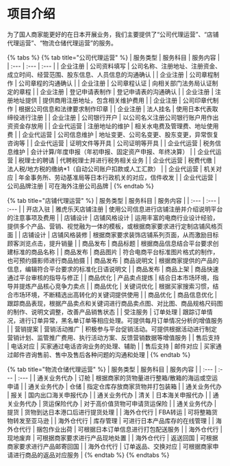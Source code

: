 # 项目介绍

为了国人商家能更好的在日本开展业务，我们主要提供了“公司代理运营”、“店铺代理运营”、“物流仓储代理运营”的服务。

{% tabs %}
{% tab title="公司代理运营" %}
| 服务类型 | 服务科目 | 服务内容 |
| :--- | :--- | :--- |
| 企业注册 | 公司资料填写 | 公司名称、注册地址、注册资金、成立时间、经营范围、股东信息、人员信息的沟通确认 |
| 企业注册 | 公司章程制作 | 公司章程的沟通确认 |
| 企业注册 | 公司章程认证 | 向相关部门法务局认证制定的章程 |
| 企业注册 | 登记申请表制作 | 登记申请表的沟通确认 |
| 企业注册 | 注册地址提供 | 提供商用注册地址，包含相关维护费用 |
| 企业注册 | 公司印章代制作 | 根据公司信息和法律要求制作印章 |
| 企业注册 | 法人挂名 | 使用日本代表取缔役进行注册 |
| 企业注册 | 公司银行开户 | 以公司名义注册公司银行账户用作出资资金存放用 |
| 企业代运营 | 注册地址的维护 | 相关水电费及管理费、地址使用费 |
| 企业代运营 | 公司信息维护 | 地址变更、公司名变更、股东变更，异常恢复咨询等 |
| 企业代运营 | 证明文件等开具 | 公司证明等开具 |
| 企业代运营 | 税务信息维护 | 会计计算/年度申报（年初申报、固定资产申报、年终决算） |
| 企业代运营 | 税理士的聘请 | 代聘税理士并进行税务相关业务 |
| 企业代运营 | 税费代缴 | 法人税/地方税的缴纳\*1（自动公司账户扣款或人工汇款） |
| 企业代运营 | 机关对应 | 年金事务所、劳动基准局等日本行政机关的对应，信件收发 |
| 企业代运营 | 公司品牌注册 | 可在海外注册公司品牌 |
{% endtab %}

{% tab title="店铺代理运营" %}
| 服务类型 | 服务科目 | 服务内容 |
| :--- | :--- | :--- |
| 开店入驻 | 雅虎乐天店铺注册 | 使用公司信息进行店铺注册并介绍说明平台的注意事项及费用 |
| 店铺设计 | 店铺风格设计 | 运用丰富的电商行业设计经验，提供多个产品、营销、视觉融为一体的模板，或根据商家要求进行定制店铺风格页面 |
| 店铺设计 | 店铺风格装修 | 根据商家要求装饰店铺系列页面，从而激励目标顾客浏览点击，提升销量 |
| 商品发布 | 商品标题 | 根据商品信息结合平台要求创建标准的商品名称 |
| 商品发布 | 商品图片 | 符合电商平台标准图片格式的制作，也可预约摄影师进行商品拍摄 |
| 商品发布 | 商品说明文 | 根据商家提供的产品的信息，编辑符合平台要求的标准化日语说明文 |
| 商品发布 | 商品上架 | 商品快速通过平台审核的指导与修正 |
| 商品优化 | 产品卖点提炼 | 结合日本市场环境，指导并提炼产品核心竞争力卖点 |
| 商品优化 | 关键词优化 | 根据买家搜索习惯，结合市场环境，不断精选出高转化的关键词提供使用 |
| 商品优化 | 商品信息优化 | 跟踪商品表现，根据产品卖点和关键词进行商品卖点图、对比图、商品规格尺码图的制作、说明文调整，改善产品销售状态 |
| 受注服务 | 订单处理 | 跟踪订单情况，进行订单异常，黑名单订单等相应处理。可提供每月订单情况分析的增值服务 |
| 营销提案 | 营销活动推广 | 积极参与平台促销活动。可提供根据活动进行制定营销计划、监管推广费用、执行活动方案、反馈营销数据等增值服务 |
| 售后支持 | 电话对应 | 买家通过电话咨询业务的处理、辅助 |
| 售后支持 | 邮件对应 | 买家通过邮件咨询售前、售中及售后各种问题的沟通和处理 |
{% endtab %}

{% tab title="物流仓储代理运营" %}
| 服务类型 | 服务科目 | 服务内容 |
| :--- | :--- | :--- |
| 通关业务代办 | 订舱 | 根据商家的货物量进行整箱/散箱的海运或空运申请 |
| 通关业务代办 | 仓储 | 指定仓库存放商家货物并打包装箱 |
| 通关业务代办 | 报关 | 国内出口海关申报代办 |
| 通关业务代办 | 清关 | 日本海关申报代办 |
| 通关业务代办 | 货运保险代办 | 对于高价值货物可申请货运保险 |
| 通关业务代办 | 提货 | 货物到达日本港口后进行提货处理 |
| 海外仓代行 | FBA转运 | 可将整箱货物转发至亚马逊 |
| 海外仓代行 | 库存管理 | 可进行日本产品库存的在线管理 |
| 海外仓代行 | 捆包作业出荷 | 可根据日本订单信息进行打包配送服务 |
| 海外仓代行 | 现地废弃 | 可根据商家要求进行产品现地处置 |
| 海外仓代行 | 返送回国 | 可根据商家要求进行产品邮寄回国 |
| 海外仓代行 | 订单返品、交换对应 | 可根据商家申请进行商品的返品对应服务 |
{% endtab %}
{% endtabs %}

